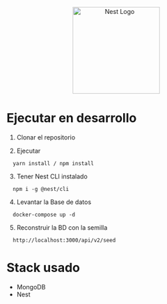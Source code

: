 <p align="center">
  <a href="http://nestjs.com/" target="blank"><img src="https://nestjs.com/img/logo-small.svg" width="200" alt="Nest Logo" /></a>
</p>

# Ejecutar en desarrollo

1. Clonar el repositorio

2. Ejecutar
```
  yarn install / npm install
```
3. Tener Nest CLI instalado
```
  npm i -g @nest/cli
```

4. Levantar la Base de datos
```
  docker-compose up -d
```

5. Reconstruir la BD con la semilla
```
  http://localhost:3000/api/v2/seed
```

# Stack usado
* MongoDB
* Nest

